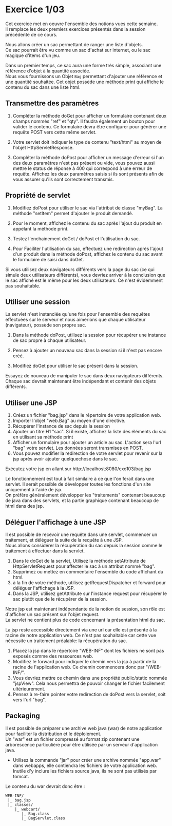 # Exercice 1/03

Cet exercice met en oeuvre l'ensemble des notions vues cette semaine.  
Il remplace les deux premiers exercices présentés dans la session précédente de ce cours.

Nous allons créer un sac permettant de ranger une liste d'objets.  
Ce sac pourrait être vu comme un sac d'achat sur internet, ou le sac magique d'items d'un jeu.

Dans un premier temps, ce sac aura une forme très simple, associant une référence d'objet à la quantité associée.  
Nous vous fournissons un Objet `Bag` permettant d'ajouter une référence et une quantité souhaitée. Cet objet possède une méthode print qui affiche le contenu du sac dans une liste html.

## Transmettre des paramètres

1. Compléter la méthode doGet pour afficher un formulaire contenant deux champs nommés "ref" et "qty". Il faudra également un bouton pour valider le contenu. Ce formulaire devra être configurer pour générer une requête POST vers cette même servlet.  

1. Votre servlet doit indiquer le type de contenu "text/html" au moyen de l'objet HttpServletResponse.  

1. Compléter la méthode doPost pour afficher un message d'erreur si l'un des deux paramètres n'est pas présent ou vide, vous pouvez aussi mettre le status de réponse à 400 qui correspond à une erreur de requête. Affichez les deux paramètres saisis si ils sont présents afin de vous assurer qu'ils sont correctement transmis.

## Propriété de servlet

1. Modifiez doPost pour utiliser le sac via l'attribut de classe "myBag". La méthode "setItem" permet d'ajouter le produit demandé.  

1. Pour le moment, affichez le contenu du sac après l'ajout du produit en appelant la méthode print.  

1. Testez l'enchainement doGet / doPost et l'utilisation du sac.  

1. Pour Faciliter l'utilisation du sac, effectuez une redirection après l'ajout d'un produit dans la méthode doPost, affichez le contenu du sac avant le formulaire de saisi dans doGet.  

Si vous utilisez deux navigateurs différents vers la page du sac (ce qui simule deux utilisateurs différents), vous devriez arriver à la conclusion que le sac affiché est le même pour les deux utilisateurs. Ce n'est évidemment pas souhaitable.

## Utiliser une session

La servlet n'est instanciée qu'une fois pour l'ensemble des requêtes effectuées sur le serveur et nous aimerions que chaque utilisateur (navigateur), possède son propre sac.

1. Dans la méthode doPost, utilisez la session pour récupérer une instance de sac propre à chaque utilisateur.  

1. Pensez à ajouter un nouveau sac dans la session si il n'est pas encore créé.  

1. Modifiez doGet pour utiliser le sac présent dans la session.  

Essayez de nouveau de manipuler le sac dans deux navigateurs différents. Chaque sac devrait maintenant être indépendant et contenir des objets différents.


## Utiliser une JSP

1. Créez un fichier "bag.jsp" dans le répertoire de votre application web.  
1. Importer l'objet "web.Bag" au moyen d'une directive.  
1. Récupérer l'instance de sac depuis la session  
1. Ajouter un titre H1 "sac". Si il existe, affichez la liste des éléments du sac en utilisant sa méthode print  
1. Afficher un formulaire pour ajouter un article au sac. L'action sera l'url "bag" votre servlet. Les données seront transmises en POST.  
1. Vous pouvez modifier la redirection de votre servlet pour revenir sur la jsp après avoir ajouter quelquechose dans le sac.  

Exécutez votre jsp en allant sur http://localhost:8080/exo103/bag.jsp

Le fonctionnement est tout à fait similaire à ce que l'on ferait dans une servlet. Il serait possible de développer toutes les fonctions d'un site uniquement à l'aide de jsp.  
On préfère généralement développer les "traitements" contenant beaucoup de java dans des servlets, et la partie graphique contenant beaucoup de html dans des jsp.


## Déléguer l'affichage à une JSP

Il est possible de recevoir une requête dans une servlet, commencer un traitement, et déléguer la suite de la requête à une JSP.  
Nous allons considérer la récupération du sac depuis la session comme le traitement à effectuer dans la servlet.

1. Dans le doGet de la servlet, Utilisez la méthode setAttribute de HttpServletRequest pour affecter le sac à un attribut nommé "bag".  
1. Supprimez ou mettez en commentaire l'ensemble du code affichant du html.  
1. à la fin de votre méthode, utilisez getRequestDispatcher et forward pour déléguer l'affichage à la JSP.  
1. Dans la JSP, utilisez getAttribute sur l'instance request pour récupérer le sac plutôt que de le récupérer de la session.  

Notre jsp est maintenant indépendante de la notion de session, son rôle est d'afficher un sac présent sur l'objet request.  
La servlet ne contient plus de code concernant la présentation html du sac.

La jsp reste accessible directement via une url car elle est présente à la racine de notre application web. Ce n'est pas souhaitable car cette vue nécessite un traitement préalable: la récupération du sac.

1. Placez la jsp dans le répertoire "WEB-INF" dont les fichiers ne sont pas exposés comme des ressources web.  
1. Modifiez le forward pour indiquer le chemin vers la jsp à partir de la racine de l'application web. Ce chemin commencera donc par "/WEB-INF/".  
1. Vous devriez mettre ce chemin dans une propriété public/static nommée "jspView". Cela nous permettra de pouvoir changer le fichier facilement ultérieurement.  
1. Pensez à re-faire pointer votre redirection de doPost vers la servlet, soit vers l'url "bag".  


## Packaging

Il est possible de préparer une archive web java (war) de notre application pour faciliter la distribution et le déploiement.    
Un "war" est un fichier compressé au format zip contenant une arborescence particulière pour être utilisée par un serveur d'application java.

* Utilisez la commande "jar" pour créer une archive nommée "app.war" dans webapps, elle contiendra les fichiers de votre application web. Inutile d'y inclure les fichiers source java, ils ne sont pas utilisés par tomcat.

Le contenu du war devrait donc être :
```
WEB-INF/
 |_ bag.jsp
 |_ classes/
    |_ webcart/
       |_ Bag.class
       |_ BagServlet.class 
```


